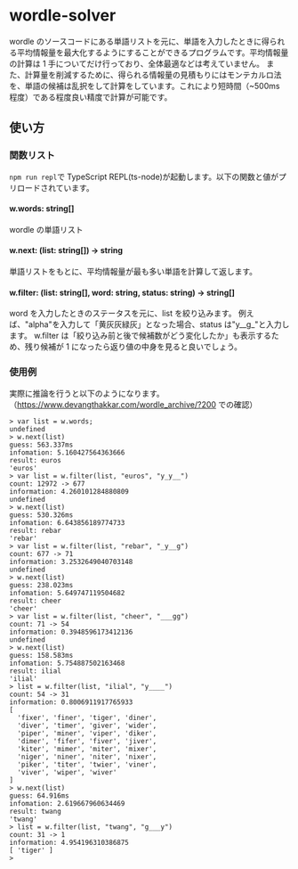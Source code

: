 # wordle-solver

wordle のソースコードにある単語リストを元に、単語を入力したときに得られる平均情報量を最大化するようにすることができるプログラムです。平均情報量の計算は 1 手についてだけ行っており、全体最適などは考えていません。
また、計算量を削減するために、得られる情報量の見積もりにはモンテカルロ法を、単語の候補は乱択をして計算をしています。これにより短時間（~500ms 程度）である程度良い精度で計算が可能です。

## 使い方

### 関数リスト

`npm run repl`で TypeScript REPL(ts-node)が起動します。以下の関数と値がプリロードされています。

#### w.words: string[]

wordle の単語リスト

#### w.next: (list: string[]) -> string

単語リストをもとに、平均情報量が最も多い単語を計算して返します。

#### w.filter: (list: string[], word: string, status: string) -> string[]

word を入力したときのステータスを元に、list を絞り込みます。
例えば、"alpha"を入力して「黄灰灰緑灰」となった場合、status は"y\_\_g\_"と入力します。
w.filter は「絞り込み前と後で候補数がどう変化したか」も表示するため、残り候補が 1 になったら返り値の中身を見ると良いでしょう。

### 使用例

実際に推論を行うと以下のようになります。（https://www.devangthakkar.com/wordle_archive/?200 での確認）

```
> var list = w.words;
undefined
> w.next(list)
guess: 563.337ms
infomation: 5.160427564363666
result: euros
'euros'
> var list = w.filter(list, "euros", "y_y__")
count: 12972 -> 677
information: 4.260101284880809
undefined
> w.next(list)
guess: 530.326ms
infomation: 6.643856189774733
result: rebar
'rebar'
> var list = w.filter(list, "rebar", "_y__g")
count: 677 -> 71
information: 3.2532649040703148
undefined
> w.next(list)
guess: 238.023ms
infomation: 5.649747119504682
result: cheer
'cheer'
> var list = w.filter(list, "cheer", "___gg")
count: 71 -> 54
information: 0.3948596173412136
undefined
> w.next(list)
guess: 158.583ms
infomation: 5.754887502163468
result: ilial
'ilial'
> list = w.filter(list, "ilial", "y____")
count: 54 -> 31
information: 0.8006911917765933
[
  'fixer', 'finer', 'tiger', 'diner',
  'diver', 'timer', 'giver', 'wider',
  'piper', 'miner', 'viper', 'diker',
  'dimer', 'fifer', 'fiver', 'jiver',
  'kiter', 'mimer', 'miter', 'mixer',
  'niger', 'niner', 'niter', 'nixer',
  'piker', 'titer', 'twier', 'viner',
  'viver', 'wiper', 'wiver'
]
> w.next(list)
guess: 64.916ms
infomation: 2.619667960634469
result: twang
'twang'
> list = w.filter(list, "twang", "g___y")
count: 31 -> 1
information: 4.954196310386875
[ 'tiger' ]
>
```
